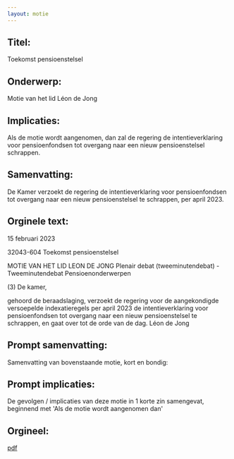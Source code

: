 ```yaml
---
layout: motie
---
```

## Titel:
Toekomst pensioenstelsel
## Onderwerp:
Motie van het lid Léon de Jong
## Implicaties:

Als de motie wordt aangenomen, dan zal de regering de intentieverklaring voor pensioenfondsen tot overgang naar een nieuw pensioenstelsel schrappen.
## Samenvatting:

De Kamer verzoekt de regering de intentieverklaring voor pensioenfondsen tot overgang naar een nieuw pensioenstelsel te schrappen, per april 2023.
## Orginele text:


15 februari 2023

32043-604
Toekomst pensioenstelsel

MOTIE VAN HET LID LEON DE JONG
Plenair debat (tweeminutendebat) - Tweeminutendebat Pensioenonderwerpen

(3)
De kamer,

gehoord de beraadslaging,
verzoekt de regering voor de aangekondigde
versoepelde indexatieregels per april 2023 de
intentieverklaring voor pensioenfondsen tot overgang
naar een nieuw pensioenstelsel te schrappen,
en gaat over tot de orde van de dag.
Léon de Jong


## Prompt samenvatting:
Samenvatting van bovenstaande motie, kort en bondig:


## Prompt implicaties:
De gevolgen / implicaties van deze motie in 1 korte zin samengevat, beginnend met 'Als de motie wordt aangenomen dan' 

## Orgineel:
[pdf](https://gegevensmagazijn.tweedekamer.nl/OData/v4/2.0/Document(6efe2fd0-dd65-438f-bf55-878110d6988a)/resource)
